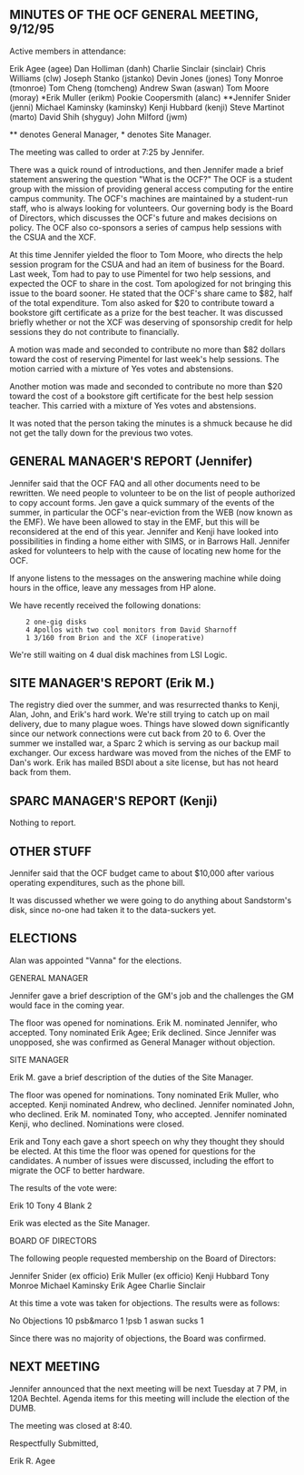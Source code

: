 MINUTES OF THE OCF GENERAL MEETING, 9/12/95
-------------------------------------------

Active members in attendance:
 
  Erik Agee (agee)		Dan Holliman (danh)
  Charlie Sinclair (sinclair)	Chris Williams (clw)
  Joseph Stanko (jstanko)	Devin Jones (jones)
  Tony Monroe (tmonroe)		Tom Cheng (tomcheng)
  Andrew Swan (aswan)		Tom Moore (moray)
 *Erik Muller (erikm)		Pookie Coopersmith (alanc)
**Jennifer Snider (jenni)       Michael Kaminsky (kaminsky)
  Kenji Hubbard (kenji)		Steve Martinot (marto)
  David Shih (shyguy)		John Milford (jwm)

** denotes General Manager, * denotes Site Manager.

The meeting was called to order at 7:25 by Jennifer.

There was a quick round of introductions, and then Jennifer made a
brief statement answering the question "What is the OCF?"  The OCF is
a student group with the mission of providing general access computing
for the entire campus community.  The OCF's machines are maintained by
a student-run staff, who is always looking for volunteers.  Our governing
body is the Board of Directors, which discusses the OCF's future and
makes decisions on policy.  The OCF also co-sponsors a series of campus
help sessions with the CSUA and the XCF.

At this time Jennifer yielded the floor to Tom Moore, who directs the help
session program for the CSUA and had an item of business for the Board.
Last week, Tom had to pay to use Pimentel for two help sessions, and expected
the OCF to share in the cost.  Tom apologized for not bringing this issue to
the board sooner.  He stated that the OCF's share came to $82, half of the
total expenditure.  Tom also asked for $20 to contribute toward a bookstore
gift certificate as a prize for the best teacher.  It was discussed briefly
whether or not the XCF was deserving of sponsorship credit for help sessions
they do not contribute to financially.

A motion was made and seconded to contribute no more than $82 dollars toward
the cost of reserving Pimentel for last week's help sessions.  The motion
carried with a mixture of Yes votes and abstensions.

Another motion was made and seconded to contribute no more than $20 toward
the cost of a bookstore gift certificate for the best help session teacher.
This carried with a mixture of Yes votes and abstensions.

It was noted that the person taking the minutes is a shmuck because
he did not get the tally down for the previous two votes.

GENERAL MANAGER'S REPORT (Jennifer)
-----------------------------------

Jennifer said that the OCF FAQ and all other documents need to be
rewritten.  We need people to volunteer to be on the list of people
authorized to copy account forms.  Jen gave a quick summary of the events of
the summer, in particular the OCF's near-eviction from the WEB (now known as
the EMF).  We have been allowed to stay in the EMF, but this will be
reconsidered at the end of this year.  Jennifer and Kenji have looked into
possibilities in finding a home either with SIMS, or in Barrows Hall.
Jennifer asked for volunteers to help with the cause of locating new home
for the OCF.

If anyone listens to the messages on the answering machine while doing
hours in the office, leave any messages from HP alone.

We have recently received the following donations:

		2 one-gig disks
		4 Apollos with two cool monitors from David Sharnoff
		1 3/160 from Brion and the XCF (inoperative)

We're still waiting on 4 dual disk machines from LSI Logic.

SITE MANAGER'S REPORT (Erik M.)
-------------------------------

The registry died over the summer, and was resurrected thanks to Kenji,
Alan, John, and Erik's hard work.  We're still trying to catch up on mail
delivery, due to many plague woes.  Things have slowed down significantly
since our network connections were cut back from 20 to 6.  Over the summer
we installed war, a Sparc 2 which is serving as our backup mail exchanger.
Our excess hardware was moved from the niches of the EMF to Dan's work.
Erik has mailed BSDI about a site license, but has not heard back from them.

SPARC MANAGER'S REPORT (Kenji)
------------------------------

Nothing to report.

OTHER STUFF
-----------

Jennifer said that the OCF budget came to about $10,000 after various
operating expenditures, such as the phone bill.

It was discussed whether we were going to do anything about Sandstorm's disk,
since no-one had taken it to the data-suckers yet.  


ELECTIONS
---------

Alan was appointed "Vanna" for the elections.

GENERAL MANAGER

Jennifer gave a brief description of the GM's job and the challenges
the GM would face in the coming year.

The floor was opened for nominations.  Erik M. nominated Jennifer, who
accepted.  Tony nominated Erik Agee; Erik declined.  Since Jennifer was
unopposed, she was confirmed as General Manager without objection.

SITE MANAGER

Erik M. gave a brief description of the duties of the Site Manager.

The floor was opened for nominations.  Tony nominated Erik Muller, who
accepted.  Kenji nominated Andrew, who declined.  Jennifer nominated John,
who declined.  Erik M. nominated Tony, who accepted.  Jennifer nominated
Kenji, who declined.  Nominations were closed.

Erik and Tony each gave a short speech on why they thought they should be
elected.  At this time the floor was opened for questions for the candidates.
A number of issues were discussed, including the effort to migrate the OCF
to better hardware.

The results of the vote were:

Erik	10
Tony     4
Blank    2

Erik was elected as the Site Manager.

BOARD OF DIRECTORS

The following people requested membership on the Board of Directors:

Jennifer Snider (ex officio)
Erik Muller (ex officio)
Kenji Hubbard
Tony Monroe
Michael Kaminsky
Erik Agee
Charlie Sinclair

At this time a vote was taken for objections.  The results were as follows:

No Objections	10
psb&marco	 1
!psb		 1
aswan sucks	 1

Since there was no majority of objections, the Board was confirmed.

NEXT MEETING
------------

Jennifer announced that the next meeting will be next Tuesday at 7 PM,
in 120A Bechtel.  Agenda items for this meeting will include the election
of the DUMB.

The meeting was closed at 8:40.


Respectfully Submitted,

Erik R. Agee

